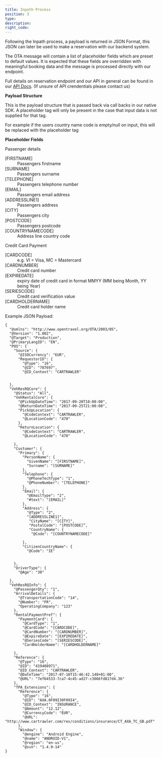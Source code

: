 ```yaml
---
title: Inpath Process
position: 3
type:
description:
right_code:
---
```


Following the Inpath process, a payload is returned in JSON Format, this JSON can later be used to make a reservation with our backend system.

The OTA message will contain a list of placeholder fields which are preset to default values.
It is expected that these fields are overridden with meaningful booking data and the message is processed directly with our endpoint. 

Full details on reservation endpoint and our API in general can be found in our <a href="http://docs.cartrawler.com/docs/xml/">API Docs</a>. (If unsure of API crendentials please contact us)

**Payload Structure**

This is the payload structure that is passed back via call backs in our native SDK. A placeholder tag will only be present in the case that input data is not supplied for that tag. 

For example if the users country name code is empty/null on input, this will be replaced with the placeholder tag

**Placeholder Fields**

Passenger details
<dl>
<dt>[FIRSTNAME]</dt><dd>Passengers firstname</dd>
<dt>[SURNAME]</dt><dd>Passengers surname</dd>
<dt>[TELEPHONE]</dt><dd>Passengers telephone number</dd>
<dt>[EMAIL]</dt><dd>Passengers email address</dd>
<dt>[ADDRESSLINE1]</dt><dd>Passengers address</dd>
<dt>[CITY]</dt><dd>Passengers city</dd>
<dt>[POSTCODE]</dt><dd> Passengers postcode</dd>
<dt>[COUNTRYNAMECODE]</dt><dd>Address line country code</dd>
</dl>

Credit Card Payment
<dl>
<dt>[CARDCODE]</dt><dd>e.g. VI = Visa, MC = Mastercard</dd>
<dt>[CARDNUMBER]</dt><dd>Credit card number</dd>
<dt>[EXPIREDATE]</dt><dd>expiry date of credit card in format MMYY (MM being Month, YY being Year)</dd>
<dt>[SERIESCODE]</dt><dd>Credit card verification value</dd>
<dt>[CARDHOLDERNAME]</dt><dd>Credit card holder name</dd>
</dl>

Example JSON Payload:

    {
      "@xmlns": "http://www.opentravel.org/OTA/2003/05",
      "@Version": "1.002",
      "@Target": "Production",
      "@PrimaryLangID": "EN",
      "POS": {
        "Source": {
          "@ISOCurrency": "EUR",
          "RequestorID": {
            "@Type": "16",
            "@ID": "787697",
            "@ID_Context": "CARTRAWLER"
          
        
      },
      "VehResRQCore": {
        "@Status": "All",
        "VehRentalCore": {
          "@PickUpDateTime": "2017-09-20T10:00:00",
          "@ReturnDateTime": "2017-09-25T21:00:00",
          "PickUpLocation": {
            "@CodeContext": "CARTRAWLER",
            "@LocationCode": "470"
          },
          "ReturnLocation": {
            "@CodeContext": "CARTRAWLER",
            "@LocationCode": "470"
          
        },
        "Customer": {
          "Primary": {
            "PersonName": {
              "GivenName": "[FIRSTNAME]",
              "Surname": "[SURNAME]"
            },
            "Telephone": {
              "@PhoneTechType": "1",
              "@PhoneNumber": "[TELEPHONE]"
            },
            "Email": {
              "@EmailType": "2",
              "#text": "[EMAIL]"
            },
            "Address": {
              "@Type": "2",
              "[ADDRESSLINE1]",
               "CityName": "[CITY]",
               "PostalCode": "[POSTCODE]”,
               "CountryName": {
                "@Code": "[COUNTRYNAMECODE]"
              
            },
            "CitizenCountryName": {
              "@Code": "IE"
            
          
        },
        "DriverType": {
          "@Age": "30"
        
      },
      "VehResRQInfo": {
        "@PassengerQty": "1",
        "ArrivalDetails": {
          "@TransportationCode": "14",
          "@Number": "FR",
          "OperatingCompany": "123"
        },
        "RentalPaymentPref": {
          "PaymentCard": {
            "@CardType": "1",
            "@CardCode": "[CARDCODE]",
            "@CardNumber": "[CARDNUMBER]",
            "@ExpireDate": "[EXPIREDATE]",
            "@SeriesCode": "[SERIESCODE]",
            "CardHolderName": "[CARDHOLDERNAME]"
          
        },
        "Reference": {
          "@Type": "16",
          "@ID": "419488971",
          "@ID_Context": "CARTRAWLER",
          "@DateTime": "2017-07-18T15:46:42.148+01:00",
          "@URL": "7ef64533-7ca7-4c45-ad27-c3066fd817d4.36"
        },
        "TPA_Extensions": {
          "Reference": {
            "@Type": "16",
            "@ID": "AXA.0F09I30F09I4",
            "@ID_Context": "INSURANCE",
            "@Amount": "12.12",
            "@CurrencyCode": "EUR",
            "@URL": "http://www.cartrawler.com/res/conditions/insurance/CT_AXA_TC_GB.pdf"
          },
          "Window": {
            "@engine": "Android Engine",
            "@name": "ANDROID-V1",
            "@region": "en-us",
            "@svn": "1.4.9-14"
    }

